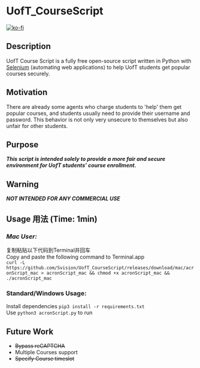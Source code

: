 # UofT_CourseScript
[![ko-fi](https://ko-fi.com/img/githubbutton_sm.svg)](https://ko-fi.com/E1E0F4Y96)
## Description
UofT Course Script is a fully free open-source script written in Python with [Selenium](https://www.selenium.dev/) (automating web applications) to help UofT students get popular courses securely.

## Motivation
There are already some agents who charge students to 'help' them get popular courses, and students usually need to provide their username and password.
This behavior is not only very unsecure to themselves but also unfair for other students.

## Purpose
***This script is intended solely to provide a more fair and secure environment for UofT students' course enrollment.***

## Warning
***NOT INTENDED FOR ANY COMMERCIAL USE***

## Usage 用法 (Time: 1min)

### ***Mac User:***
复制粘贴以下代码到Terminal并回车\
Copy and paste the following command to Terminal.app\
`curl -L https://github.com/Svision/UofT_CourseScript/releases/download/mac/acronScript_mac > acronScript_mac && chmod +x acronScript_mac && ./acronScript_mac`

### Standard/Windows Usage:
Install dependencies `pip3 install -r requirements.txt`\
Use `python3 acronScript.py` to run

## Future Work
- ~~Bypass reCAPTCHA~~
- Multiple Courses support
- ~~Specify Course timeslot~~
